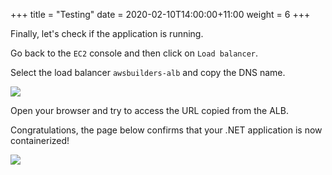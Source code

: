 +++
title = "Testing"
date = 2020-02-10T14:00:00+11:00
weight = 6
+++

Finally, let's check if the application is running.

Go back to the `EC2` console and then click on `Load balancer`.

Select the load balancer `awsbuilders-alb` and copy the DNS name.

![](/images/pipeline/pipeline_testing_1.png)

Open your browser and try to access the URL copied from the ALB.

Congratulations, the page below confirms that your .NET application is now containerized!

![](/images/pipeline/pipeline_testing_2.png)